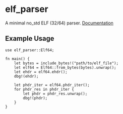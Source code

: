 # elf_parser
A minimal no_std ELF (32/64) parser.
[Documentation](https://docs.rs/elf_parser/0.1.1/elf_parser/)

## Example Usage
```
use elf_parser::Elf64;
 
fn main() {
    let bytes = include_bytes!("path/to/elf_file");
    let elf64 = Elf64::from_bytes(bytes).unwrap();
    let ehdr = elf64.ehdr();
    dbg!(ehdr);
     
    let phdr_iter = elf64.phdr_iter();
    for phdr_res in phdr_iter {
        let phdr = phdr_res.unwrap();        
        dbg!(phdr);
    }
}
```